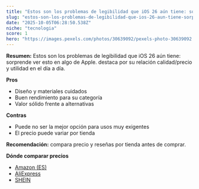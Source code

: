 ```yaml
---
title: "Estos son los problemas de legibilidad que iOS 26 aún tiene: sorprende ver esto en algo de Apple."
slug: "estos-son-los-problemas-de-legibilidad-que-ios-26-aun-tiene-sorprende-ver-esto-e"
date: "2025-10-05T06:28:50.538Z"
niche: "tecnologia"
score: 1
hero: "https://images.pexels.com/photos/30639092/pexels-photo-30639092.jpeg?auto=compress&cs=tinysrgb&fit=crop&h=627&w=1200&auto=compress&cs=tinysrgb&w=1200&h=675&fit=crop"
---
```


**Resumen:** Estos son los problemas de legibilidad que iOS 26 aún tiene: sorprende ver esto en algo de Apple. destaca por su relación calidad/precio y utilidad en el día a día.

**Pros**
- Diseño y materiales cuidados
- Buen rendimiento para su categoría
- Valor sólido frente a alternativas

**Contras**
- Puede no ser la mejor opción para usos muy exigentes
- El precio puede variar por tienda

**Recomendación:** compara precio y reseñas por tienda antes de comprar.

**Dónde comparar precios**
- [Amazon (ES)](https://www.amazon.es/s?k=Estos%20son%20los%20problemas%20de%20legibilidad%20que%20iOS%2026%20a%C3%BAn%20tiene%3A%20sorprende%20ver%20esto%20en%20algo%20de%20Apple.&tag=teknovashop25-21)
- [AliExpress](https://www.aliexpress.com/wholesale?SearchText=Estos%20son%20los%20problemas%20de%20legibilidad%20que%20iOS%2026%20a%C3%BAn%20tiene%3A%20sorprende%20ver%20esto%20en%20algo%20de%20Apple.)
- [SHEIN](https://www.shein.com/pdsearch/Estos%20son%20los%20problemas%20de%20legibilidad%20que%20iOS%2026%20a%C3%BAn%20tiene%3A%20sorprende%20ver%20esto%20en%20algo%20de%20Apple.)